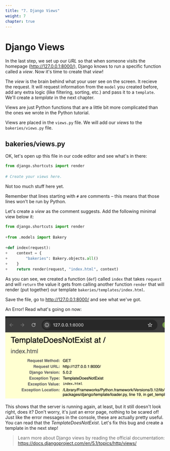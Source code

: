 ```yaml
---
title: "7. Django Views"
weight: 7
chapter: true
---
```


# Django Views

In the last step, we set up our *URL* so that when someone visits the homepage (http://127.0.0.1:8000/), Django knows to run a specific function called a *view*. Now it's time to create that *view*!

The *view* is the brain behind what your user see on the screen. It recieve the request. It will request information from the `model` you created before, add any extra logic (like filtering, sorting, etc.) and pass it to a `template`. We'll create a *template* in the next chapter.

Views are just Python functions that are a little bit more complicated than the ones we wrote in the Python tutorial.

Views are placed in the `views.py` file. We will add our *views* to the `bakeries/views.py` file.

## bakeries/views.py

OK, let's open up this file in our code editor and see what's in there:

```python
from django.shortcuts import render

# Create your views here.
```

Not too much stuff here yet.

Remember that lines starting with `#` are comments – this means that those lines won't be run by Python.

Let's create a *view* as the comment suggests. Add the following minimal view below it:

```python
from django.shortcuts import render

+from .models import Bakery

+def index(request):
+    context = {
+        "bakeries": Bakery.objects.all()
+    }
+    return render(request, "index.html", context)

```

As you can see, we created a function (`def`) called `index` that takes `request` and will `return` the value it gets from calling another function `render` that will render (put together) our template `bakeries/templates/index.html`.

Save the file, go to http://127.0.0.1:8000/ and see what we've got.

An Error! Read what's going on now:

![Error](images/error.png)

This shows that the server is running again, at least, but it still doesn't look right, does it? Don't worry, it's just an error page, nothing to be scared of! Just like the error messages in the console, these are actually pretty useful. You can read that the *TemplateDoesNotExist*. Let's fix this bug and create a template in the next step!

> Learn more about Django views by reading the official documentation: https://docs.djangoproject.com/en/5.1/topics/http/views/
